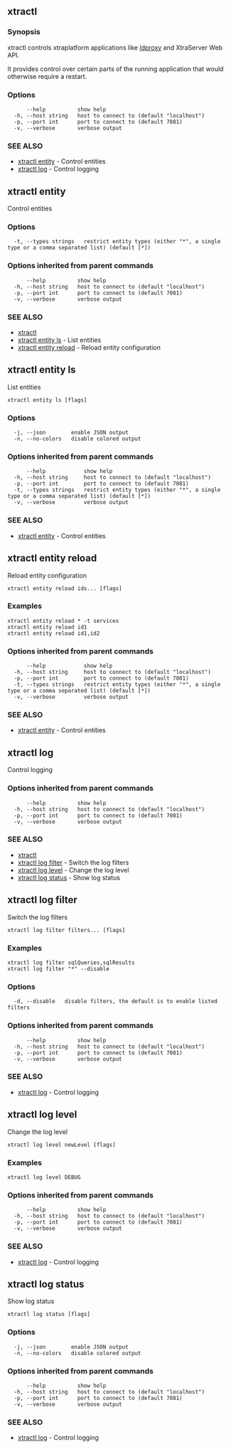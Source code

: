 ## xtractl



### Synopsis

xtractl controls xtraplatform applications like [ldproxy](https://github.com/interactive-instruments/ldproxy) and XtraServer Web API.

It provides control over certain parts of the running application 
that would otherwise require a restart.

### Options

```
      --help          show help
  -h, --host string   host to connect to (default "localhost")
  -p, --port int      port to connect to (default 7081)
  -v, --verbose       verbose output
```

### SEE ALSO

* [xtractl entity](#xtractl-entity)	 - Control entities
* [xtractl log](#xtractl-log)	 - Control logging

## xtractl entity

Control entities

### Options

```
  -t, --types strings   restrict entity types (either "*", a single type or a comma separated list) (default [*])
```

### Options inherited from parent commands

```
      --help          show help
  -h, --host string   host to connect to (default "localhost")
  -p, --port int      port to connect to (default 7081)
  -v, --verbose       verbose output
```

### SEE ALSO

* [xtractl](#xtractl)
* [xtractl entity ls](#xtractl-entity-ls)	 - List entities
* [xtractl entity reload](#xtractl-entity-reload)	 - Reload entity configuration

## xtractl entity ls

List entities

```
xtractl entity ls [flags]
```

### Options

```
  -j, --json        enable JSON output
  -n, --no-colors   disable colored output
```

### Options inherited from parent commands

```
      --help            show help
  -h, --host string     host to connect to (default "localhost")
  -p, --port int        port to connect to (default 7081)
  -t, --types strings   restrict entity types (either "*", a single type or a comma separated list) (default [*])
  -v, --verbose         verbose output
```

### SEE ALSO

* [xtractl entity](#xtractl-entity)	 - Control entities

## xtractl entity reload

Reload entity configuration

```
xtractl entity reload ids... [flags]
```

### Examples

```
xtractl entity reload * -t services
xtractl entity reload id1
xtractl entity reload id1,id2
```

### Options inherited from parent commands

```
      --help            show help
  -h, --host string     host to connect to (default "localhost")
  -p, --port int        port to connect to (default 7081)
  -t, --types strings   restrict entity types (either "*", a single type or a comma separated list) (default [*])
  -v, --verbose         verbose output
```

### SEE ALSO

* [xtractl entity](#xtractl-entity)	 - Control entities

## xtractl log

Control logging

### Options inherited from parent commands

```
      --help          show help
  -h, --host string   host to connect to (default "localhost")
  -p, --port int      port to connect to (default 7081)
  -v, --verbose       verbose output
```

### SEE ALSO

* [xtractl](#xtractl)
* [xtractl log filter](#xtractl-log-filter)	 - Switch the log filters
* [xtractl log level](#xtractl-log-level)	 - Change the log level
* [xtractl log status](#xtractl-log-status)	 - Show log status

## xtractl log filter

Switch the log filters

```
xtractl log filter filters... [flags]
```

### Examples

```
xtractl log filter sqlQueries,sqlResults
xtractl log filter "*" --disable

```

### Options

```
  -d, --disable   disable filters, the default is to enable listed filters
```

### Options inherited from parent commands

```
      --help          show help
  -h, --host string   host to connect to (default "localhost")
  -p, --port int      port to connect to (default 7081)
  -v, --verbose       verbose output
```

### SEE ALSO

* [xtractl log](#xtractl-log)	 - Control logging

## xtractl log level

Change the log level

```
xtractl log level newLevel [flags]
```

### Examples

```
xtractl log level DEBUG

```

### Options inherited from parent commands

```
      --help          show help
  -h, --host string   host to connect to (default "localhost")
  -p, --port int      port to connect to (default 7081)
  -v, --verbose       verbose output
```

### SEE ALSO

* [xtractl log](#xtractl-log)	 - Control logging

## xtractl log status

Show log status

```
xtractl log status [flags]
```

### Options

```
  -j, --json        enable JSON output
  -n, --no-colors   disable colored output
```

### Options inherited from parent commands

```
      --help          show help
  -h, --host string   host to connect to (default "localhost")
  -p, --port int      port to connect to (default 7081)
  -v, --verbose       verbose output
```

### SEE ALSO

* [xtractl log](#xtractl-log)	 - Control logging

